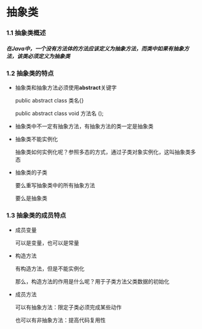 # 抽象类

### 1.1 抽象类概述

##### 在Java中，一个没有方法体的方法应该定义为抽象方法，而类中如果有抽象方法，该类必须定义为抽象类

### 1.2 抽象类的特点

- 抽象类和抽象方法必须使用**abstract**关键字

  public abstract class 类名{}

  public abstract class void 方法名 ();

- 抽象类中不一定有抽象方法，有抽象方法的类一定是抽象类

- 抽象类不能实例化

  抽象类如何实例化呢？参照多态的方式，通过子类对象实例化，这叫抽象类多态

- 抽象类的子类

  要么重写抽象类中的所有抽象方法

  要么是抽象类

### 1.3 抽象类的成员特点

- 成员变量

  可以是变量，也可以是常量

- 构造方法

  有构造方法，但是不能实例化

  那么，构造方法的作用是什么呢？用于子类方法父类数据的初始化

- 成员方法

  可以有抽象方法：限定子类必须完成某些动作

  也可以有非抽象方法：提高代码复用性